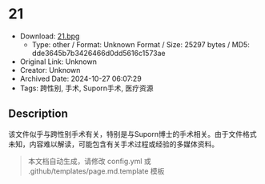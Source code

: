 # 21

- Download: [21.bpg](21.bpg)
    - Type: other / Format: Unknown Format / Size: 25297 bytes / MD5: dde3645b7b3426466d0dd5616c1573ae
- Original Link: Unknown
- Creator: Unknown
- Archived Date: 2024-10-27 06:07:29
- Tags: 跨性别, 手术, Suporn手术, 医疗资源

## Description

该文件似乎与跨性别手术有关，特别是与Suporn博士的手术相关。由于文件格式未知，内容难以解读，可能包含有关手术过程或经验的多媒体资料。

> 本文档自动生成，请修改 config.yml 或 .github/templates/page.md.template 模板
